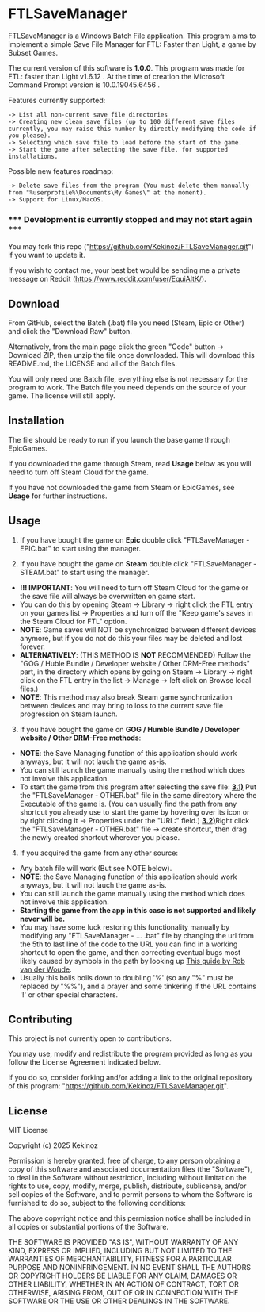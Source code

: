 # FTLSaveManager

FTLSaveManager is a Windows Batch File application.
This program aims to implement a simple Save File Manager for FTL: Faster than Light, a game by Subset Games.

The current version of this software is **1.0.0**.
This program was made for FTL: faster than Light v1.6.12 .
At the time of creation the Microsoft Command Prompt version is 10.0.19045.6456 .

Features currently supported:

    -> List all non-current save file directories 
    -> Creating new clean save files (up to 100 different save files currently, you may raise this number by directly modifying the code if you please).
    -> Selecting which save file to load before the start of the game.
    -> Start the game after selecting the save file, for supported installations.

Possible new features roadmap:

    -> Delete save files from the program (You must delete them manually from "%userprofile%\Documents\My Games\" at the moment).
    -> Support for Linux/MacOS.

### *** Development is currently stopped and may not start again ***
You may fork this repo ("https://github.com/Kekinoz/FTLSaveManager.git") if you want to update it.

If you wish to contact me, your best bet would be sending me a private message on Reddit (https://www.reddit.com/user/EquiAltK/).

## Download

From GitHub, select the Batch (.bat) file you need (Steam, Epic or Other) and click the "Download Raw" button.

Alternatively, from the main page click the green "Code" button -> Download ZIP, then unzip the file once downloaded. This will download this README.md, the LICENSE and all of the Batch files.

You will only need one Batch file, everything else is not necessary for the program to work. The Batch file you need depends on the source of your game. The license will still apply.

## Installation

The file should be ready to run if you launch the base game through EpicGames. 

If you downloaded the game through Steam, read **Usage** below as you will need to turn off Steam Cloud for the game.

If you have not downloaded the game from Steam or EpicGames, see **Usage** for further instructions.

## Usage

1) If you have bought the game on **Epic** double click "FTLSaveManager - EPIC.bat" to start using the manager.

2) If you have bought the game on **Steam** double click "FTLSaveManager - STEAM.bat" to start using the manager. 

* **!!! IMPORTANT**: You will need to turn off Steam Cloud for the game or the save file will always be overwritten on game start.
* You can do this by opening Steam -> Library -> right click the FTL entry on your games list -> Properties and turn off the "Keep game's saves in the Steam Cloud for FTL" option.
* **NOTE**: Game saves will NOT be synchronized between different devices anymore, but if you do not do this your files may be deleted and lost forever.
* **ALTERNATIVELY**: (THIS METHOD IS **NOT** RECOMMENDED) Follow the "GOG / Huble Bundle / Developer website / Other DRM-Free methods" part, in the directory which opens by going on Steam -> Library -> right click on the FTL entry in the list -> Manage -> left click on Browse local files.)
* **NOTE**: This method may also break Steam game synchronization between devices and may bring to loss to the current save file progression on Steam launch. 

3) If you have bought the game on **GOG / Humble Bundle / Developer website / Other DRM-Free methods**:
* **NOTE**: the Save Managing function of this application should work anyways, but it will not lauch the game as-is. 
* You can still launch the game manually using the method which does not involve this application.
* To start the game from this program after selecting the save file:
<ins>**3.1)**</ins> Put the "FTLSaveManager - OTHER.bat" file in the same directory where the Executable of the game is.
(You can usually find the path from any shortcut you already use to start the game by hovering over its icon or by right clicking it -> Properties under the "URL:" field.)
<ins>**3.2)**</ins>Right click the "FTLSaveManager - OTHER.bat" file -> create shortcut, then drag the newly created shortcut wherever you please.

4) If you acquired the game from any other source:
* Any batch file will work (But see NOTE below).
* **NOTE**: the Save Managing function of this application should work anyways, but it will not lauch the game as-is. 
* You can still launch the game manually using the method which does not involve this application.
* **Starting the game from the app in this case is not supported and likely never will be.**
* You may have some luck restoring this functionality manually by modifying any "FTLSaveManager - ... .bat" file by changing the url from the 5th to last line of the code to the URL you can find in a working shortcut to open the game, and then correcting eventual bugs most likely caused by symbols in the path by looking up [This guide by Rob van der Woude](https://www.robvanderwoude.com/escapechars.php).
* Usually this boils boils down to doubling '%' (so any "%" must be replaced by "%%"), and a prayer and some tinkering if the URL contains '!' or other special characters.

## Contributing

This project is not currently open to contributions.

You may use, modify and redistribute the program provided as long as you follow the License Agreement indicated below. 

If you do so, consider forking and/or adding a link to the original repository of this program: "https://github.com/Kekinoz/FTLSaveManager.git".

## License

MIT License

Copyright (c) 2025 Kekinoz

Permission is hereby granted, free of charge, to any person obtaining a copy
of this software and associated documentation files (the "Software"), to deal
in the Software without restriction, including without limitation the rights
to use, copy, modify, merge, publish, distribute, sublicense, and/or sell
copies of the Software, and to permit persons to whom the Software is
furnished to do so, subject to the following conditions:

The above copyright notice and this permission notice shall be included in all
copies or substantial portions of the Software.

THE SOFTWARE IS PROVIDED "AS IS", WITHOUT WARRANTY OF ANY KIND, EXPRESS OR
IMPLIED, INCLUDING BUT NOT LIMITED TO THE WARRANTIES OF MERCHANTABILITY,
FITNESS FOR A PARTICULAR PURPOSE AND NONINFRINGEMENT. IN NO EVENT SHALL THE
AUTHORS OR COPYRIGHT HOLDERS BE LIABLE FOR ANY CLAIM, DAMAGES OR OTHER
LIABILITY, WHETHER IN AN ACTION OF CONTRACT, TORT OR OTHERWISE, ARISING FROM,
OUT OF OR IN CONNECTION WITH THE SOFTWARE OR THE USE OR OTHER DEALINGS IN THE
SOFTWARE.
